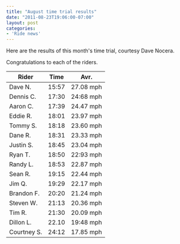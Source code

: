 ```yaml
---
title: "August time trial results"
date: "2011-08-23T19:06:00-07:00"
layout: post
categories:
- 'Ride news'
---
```


Here are the results of this month's time trial, courtesy Dave Nocera.

Congratulations to each of the riders.

| Rider | Time | Avr. |
|---|---|---|
| Dave N. | 15:57 | 27.08 mph |
| Dennis C. | 17:30 | 24:68 mph |
| Aaron C. | 17:39 | 24.47 mph |
| Eddie R. | 18:01 | 23.97 mph |
| Tommy S. | 18:18 | 23.60 mph |
| Dane R. | 18:31 | 23.33 mph |
| Justin S. | 18:45 | 23.04 mph |
| Ryan T. | 18:50 | 22:93 mph |
| Randy L. | 18:53 | 22.87 mph |
| Sean R. | 19:15 | 22.44 mph |
| Jim Q. | 19:29 | 22.17 mph |
| Brandon F. | 20:20 | 21.24 mph |
| Steven W. | 21:13 | 20.36 mph |
| Tim R. | 21:30 | 20.09 mph |
| Dillon L. | 22.10 | 19:48 mph |
| Courtney S. | 24:12 | 17.85 mph |

